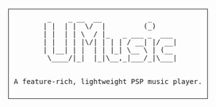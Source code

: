 <div align="center">
  <pre style="display: inline-block; border: 1px solid; padding: 10px;">
  _    _ __  __           _      
 | |  | |  \/  |         (_)     
 | |  | | \  / |_   _ ___ _  ___ 
 | |  | | |\/| | | | / __| |/ __|
 | |__| | |  | | |_| \__ \ | (__ 
  \____/|_|  |_|\__,_|___/_|\___|
<br>
A feature-rich, lightweight PSP music player.
 </pre>
</div>
